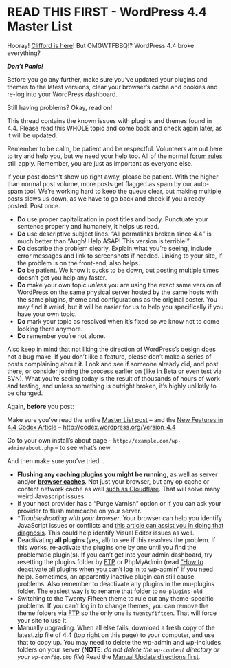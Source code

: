 # READ THIS FIRST - WordPress 4.4 Master List

Hooray! [Clifford is here](https://wordpress.org/news/2015/12/clifford/)! But OMGWTFBBQ!? WordPress 4.4 broke everything?

_**Don’t Panic!**_

Before you go any further, make sure you’ve updated your plugins and themes to the latest versions, clear your browser’s cache and cookies and re-log into your WordPress dashboard.

Still having problems? Okay, read on!

This thread contains the known issues with plugins and themes found in 4.4. Please read this WHOLE topic and come back and check again later, as it will be updated.

Remember to be calm, be patient and be respectful. Volunteers are out here to try and help you, but we need your help too. All of the normal [forum rules](http://codex.wordpress.org/Forum_Welcome) still apply. Remember, you are just as important as everyone else.

If your post doesn’t show up right away, please be patient. With the higher than normal post volume, more posts get flagged as spam by our auto-spam tool. We’re working hard to keep the queue clear, but making multiple posts slows us down, as we have to go back and check if you already posted. Post once.

- **Do** use proper capitalization in post titles and body. Punctuate your sentence properly and humanely, it helps us read.
- **Do** use descriptive subject lines. “All permalinks broken since 4.4” is much better than “Augh! Help ASAP! This version is terrible!”
- **Do** describe the problem clearly. Explain what you’re seeing, include error messages and link to screenshots if needed. Linking to your site, if the problem is on the front-end, also helps.
- **Do** be patient. We know it sucks to be down, but posting multiple times doesn’t get you help any faster.
- **Do** make your own topic _unless_ you are using the exact same version of WordPress on the same physical server hosted by the same hosts with the same plugins, theme and configurations as the original poster. You may find it weird, but it will be easier for us to help you specifically if you have your own topic.
- **Do** mark your topic as resolved when it’s fixed so we know not to come looking there anymore.
- **Do** remember you’re not alone.

Also keep in mind that not liking the direction of WordPress’s design does not a bug make. If you don’t like a feature, please don’t make a series of posts complaining about it. Look and see if someone already did, and post there, or consider joining the process earlier on (like in Beta or even test via SVN). What you’re seeing today is the result of thousands of hours of work and testing, and unless something is outright broken, it’s highly unlikely to be changed.

Again, **before** you post:

Make sure you’ve read the entire [Master List post](https://wordpress.org/support/topic/read-this-first-wordpress-44-master-list) – and the [New Features in 4.4 Codex Article](http://codex.wordpress.org/Version_4.4#What.27s_New) – http://codex.wordpress.org/Version_4.4

Go to your own install’s about page – `http://example.com/wp-admin/about.php` – to see what’s new.

And then make sure you’ve tried…

- **Flushing any caching plugins you might be running**, as well as server and/or **[browser caches](http://www.refreshyourcache.com/)**. Not just your browser, but any op cache or content network cache as well [such as Cloudflare](https://support.cloudflare.com/hc/en-us/articles/200169246-How-do-I-purge-my-cache-). That will solve many weird Javascript issues.
- If your host provider has a “Purge Varnish” option or if you can ask your provider to flush memcache on your server.
- **Troubleshooting with your browser*. Your browser can help you identify JavaScript issues or conflicts and [this article can assist you in doing that diagnosis](http://codex.wordpress.org/Using_Your_Browser_to_Diagnose_JavaScript_Errors). This could help identify Visual Editor issues as well.
- Deactivating **all plugins** (yes, all) to see if this resolves the problem. If this works, re-activate the plugins one by one until you find the problematic plugin(s). If you can’t get into your admin dashboard, try resetting the plugins folder by [FTP](http://codex.wordpress.org/FTP_Clients) or PhpMyAdmin (read [“How to deactivate all plugins when you can’t log in to wp-admin”](http://codex.wordpress.org/FAQ_Troubleshooting#How_to_deactivate_all_plugins_when_not_able_to_access_the_administrative_menus.3F) if you need help). Sometimes, an apparently inactive plugin can still cause problems. Also remember to deactivate any plugins in the mu-plugins folder. The easiest way is to rename that folder to `mu-plugins-old`
- Switching to the Twenty Fifteen theme to rule out any theme-specific problems. If you can’t log in to change themes, you can remove the theme folders via [FTP](http://codex.wordpress.org/FTP_Clients) so the only one is `twentyfifteen`. That will force your site to use it.
- Manually upgrading. When all else fails, download a fresh copy of the latest.zip file of 4.4 (top right on this page) to your computer, and use that to copy up. You may need to delete the wp-admin and wp-includes folders on your server (**NOTE**: _do not delete the `wp-content` directory or your `wp-config.php` file_) Read the [Manual Update directions first](http://codex.wordpress.org/Updating_WordPress#Manual_Update).